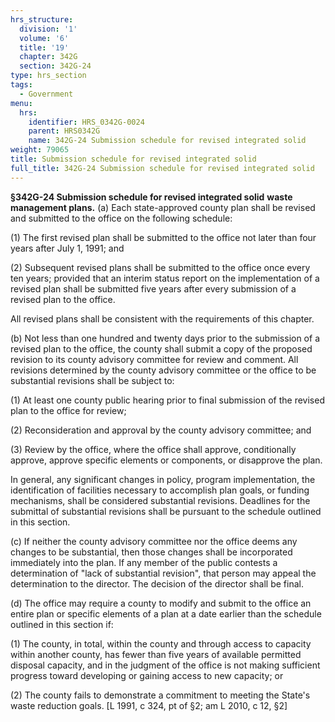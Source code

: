 ```yaml
---
hrs_structure:
  division: '1'
  volume: '6'
  title: '19'
  chapter: 342G
  section: 342G-24
type: hrs_section
tags:
  - Government
menu:
  hrs:
    identifier: HRS_0342G-0024
    parent: HRS0342G
    name: 342G-24 Submission schedule for revised integrated solid
weight: 79065
title: Submission schedule for revised integrated solid
full_title: 342G-24 Submission schedule for revised integrated solid
---
```

**§342G-24 Submission schedule for revised integrated solid** **waste management plans.** (a) Each state-approved county plan shall be revised and submitted to the office on the following schedule:

(1) The first revised plan shall be submitted to the office not later than four years after July 1, 1991; and

(2) Subsequent revised plans shall be submitted to the office once every ten years; provided that an interim status report on the implementation of a revised plan shall be submitted five years after every submission of a revised plan to the office.

All revised plans shall be consistent with the requirements of this chapter.

(b) Not less than one hundred and twenty days prior to the submission of a revised plan to the office, the county shall submit a copy of the proposed revision to its county advisory committee for review and comment. All revisions determined by the county advisory committee or the office to be substantial revisions shall be subject to:

(1) At least one county public hearing prior to final submission of the revised plan to the office for review;

(2) Reconsideration and approval by the county advisory committee; and

(3) Review by the office, where the office shall approve, conditionally approve, approve specific elements or components, or disapprove the plan.

In general, any significant changes in policy, program implementation, the identification of facilities necessary to accomplish plan goals, or funding mechanisms, shall be considered substantial revisions. Deadlines for the submittal of substantial revisions shall be pursuant to the schedule outlined in this section.

(c) If neither the county advisory committee nor the office deems any changes to be substantial, then those changes shall be incorporated immediately into the plan. If any member of the public contests a determination of "lack of substantial revision", that person may appeal the determination to the director. The decision of the director shall be final.

(d) The office may require a county to modify and submit to the office an entire plan or specific elements of a plan at a date earlier than the schedule outlined in this section if:

(1) The county, in total, within the county and through access to capacity within another county, has fewer than five years of available permitted disposal capacity, and in the judgment of the office is not making sufficient progress toward developing or gaining access to new capacity; or

(2) The county fails to demonstrate a commitment to meeting the State's waste reduction goals. [L 1991, c 324, pt of §2; am L 2010, c 12, §2]